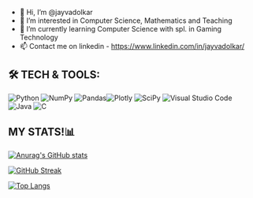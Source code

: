 - 👋 Hi, I’m @jayvadolkar
- 👀 I’m interested in Computer Science, Mathematics and Teaching
- 🌱 I’m currently learning Computer Science with spl. in Gaming Technology
- 📫 Contact me on linkedin - https://www.linkedin.com/in/jayvadolkar/

<!---
jayvadolkar/jayvadolkar is a ✨ special ✨ repository because its `README.md` (this file) appears on your GitHub profile.
You can click the Preview link to take a look at your changes.
--->


## 🛠 TECH & TOOLS:


![Python](https://img.shields.io/badge/python-3670A0?style=for-the-badge&logo=python&logoColor=ffdd54)
![NumPy](https://img.shields.io/badge/numpy-%23013243.svg?style=for-the-badge&logo=numpy&logoColor=white)
![Pandas](https://img.shields.io/badge/pandas-%23150458.svg?style=for-the-badge&logo=pandas&logoColor=white)![Plotly](https://img.shields.io/badge/Plotly-%233F4F75.svg?style=for-the-badge&logo=plotly&logoColor=white)
![SciPy](https://img.shields.io/badge/SciPy-%230C55A5.svg?style=for-the-badge&logo=scipy&logoColor=%white)
![Visual Studio Code](https://img.shields.io/badge/Visual%20Studio%20Code-0078d7.svg?style=for-the-badge&logo=visual-studio-code&logoColor=white)
![Java](https://img.shields.io/badge/java-%23ED8B00.svg?style=for-the-badge&logo=java&logoColor=white)
![C](https://img.shields.io/badge/c-%2300599C.svg?style=for-the-badge&logo=c&logoColor=white)


## MY STATS!📊
[![Anurag's GitHub stats](https://github-readme-stats.vercel.app/api?username=jayvadolkar)](https://github.com/jayvadolkar/github-readme-stats)


[![GitHub Streak](http://github-readme-streak-stats.herokuapp.com?user=jayvadolkar&theme=radical&hide_border=true&date_format=%5BY%20%5DM%20j)](https://git.io/streak-stats)

[![Top Langs](https://github-readme-stats.vercel.app/api/top-langs/?username=jayvadolkar&langs_count=8&theme=radical)](https://github.com/jayvadolkar/github-readme-stats)
